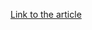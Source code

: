 [Link to the article](https://thedfirreport.com/2025/08/05/from-bing-search-to-ransomware-bumblebee-and-adaptixc2-deliver-akira/)
